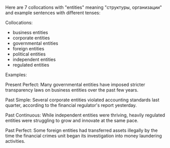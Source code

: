 Here are 7 collocations with "entities" meaning "структуры, организации" and example sentences with different tenses:

Collocations:

- business entities
- corporate entities  
- governmental entities
- foreign entities
- political entities
- independent entities
- regulated entities

Examples:  

Present Perfect: Many governmental entities have imposed stricter transparency laws on business entities over the past few years.

Past Simple: Several corporate entities violated accounting standards last quarter, according to the financial regulator's report yesterday.

Past Continuous: While independent entities were thriving, heavily regulated entities were struggling to grow and innovate at the same pace. 

Past Perfect: Some foreign entities had transferred assets illegally by the time the financial crimes unit began its investigation into money laundering activities.